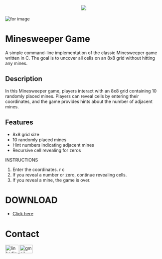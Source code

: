 <h1 align="center">
  <a href="https://git.io/typing-svg">
    <img src="https://readme-typing-svg.herokuapp.com/?lines=Minesweeper...&center=true&size=30">
  </a>
</h1>

![ for image ](https://th.bing.com/th?q=Minesweeper+Mine+Icon&w=120&h=120&c=1&rs=1&qlt=90&cb=1&dpr=1.3&pid=InlineBlock&mkt=en-IN&cc=IN&setlang=en&adlt=strict&t=1&mw=247)

# Minesweeper Game

A simple command-line implementation of the classic Minesweeper game written in C. The goal is to uncover all cells on an 8x8 grid without hitting any mines.

## Description

In this Minesweeper game, players interact with an 8x8 grid containing 10 randomly placed mines. Players can reveal cells by entering their coordinates, and the game provides hints about the number of adjacent mines.

## Features

- 8x8 grid size
- 10 randomly placed mines
- Hint numbers indicating adjacent mines
- Recursive cell revealing for zeros

INSTRUCTIONS
 1. Enter the coordinates. r c
 2. If you reveal a number or zero, continue revealing cells.
 3. If you reveal a mine, the game is over.

# DOWNLOAD
- <a href="https://github.com/Negipallavi/minesweeperr/releases/tag/trial">Click here</a>

# Contact
<a href="https://www.linkedin.com/in/pallavi-negi-25p">  <img src="https://raw.githubusercontent.com/maurodesouza/profile-readme-generator/master/src/assets/icons/social/linkedin/default.svg" width="42" height="27" alt="linkedin logo"> </a>
 <a href="pallavinegi2503@gmail.com"> <img src="https://raw.githubusercontent.com/maurodesouza/profile-readme-generator/master/src/assets/icons/social/gmail/default.svg" width="42" height="27" alt="gmail logo" ><a href="pallavinegi2503@gmail.com"></a>
